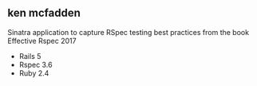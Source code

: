 ## ken mcfadden 
Sinatra application to capture RSpec testing best practices from the book
Effective Rspec 2017

- Rails 5
- Rspec 3.6
- Ruby 2.4

